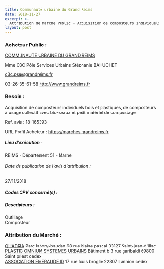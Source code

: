```yaml
---
title: Communauté urbaine du Grand Reims
date: 2018-11-27
excerpt: >-
  Attribution de Marché Public - Acquisition de composteurs individuels bois et plastiques, de composteurs à usage collectif avec bio-seaux et petit matériel de compostage
layout: post
---
```


### Acheteur Public : 
<a href="/acheteur-133/siren-200067213"> COMMUNAUTE URBAINE DU GRAND REIMS</a><br/>

Mme C3C Pôle Services Urbains Stéphanie BAHUCHET

c3c.psu@grandreims.fr

03-26-35-61-58
http://www.grandreims.fr
### Besoin :

Acquisition de composteurs individuels bois et plastiques, de composteurs à usage collectif avec bio-seaux et petit matériel de compostage

Ref. avis : 18-165393

URL Profil Acheteur : https://marches.grandreims.fr

##### Lieu d'exécution :

REIMS - Département 51 - Marne

###### Date de publication de l'avis d'attribution : 
27/11/2018

##### Codes CPV concerné(s) :

##### Descripteurs :
Outillage <br/>
Composteur <br/>

### Attribution du Marché :
<a href="/entreprise-556/siren-410553820"> QUADRIA</a>    Parc labory-baudan 68 rue blaise pascal 33127 Saint-jean-d'illac <br/>
<a href="/entreprise-575/siren-778151944"> PLASTIC OMNIUM SYSTEMES URBAINS</a>    Bâtiment b 3 rue garibaldi 69800 Saint priest cedex <br/>
<a href="/entreprise-547/siren-331035618"> ASSOCIATION EMERAUDE ID</a>    17 rue louis broglie 22307 Lannion cedex <br/>
